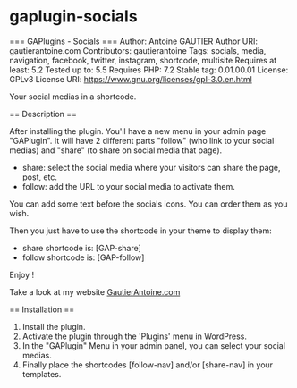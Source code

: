 # gaplugin-socials
=== GAPlugins - Socials ===
Author: Antoine GAUTIER
Author URI: gautierantoine.com
Contributors: gautierantoine
Tags: socials, media, navigation, facebook, twitter, instagram, shortcode, multisite
Requires at least: 5.2
Tested up to: 5.5
Requires PHP: 7.2
Stable tag: 0.01.00.01
License: GPLv3
License URI: https://www.gnu.org/licenses/gpl-3.0.en.html

Your social medias in a shortcode.

== Description ==

After installing the plugin. You'll have a new menu in your admin page "GAPlugin".
It will have 2 different parts "follow" (who link to your social medias) and "share" (to share on social media that page).

- share: select the social media where your visitors can share the page, post, etc.
- follow: add the URL to your social media to activate them.

You can add some text before the socials icons.
You can order them as you wish.

Then you just have to use the shortcode in your theme to display them:
- share shortcode is: [GAP-share]
- follow shortcode is: [GAP-follow]



Enjoy !

Take a look at my website [GautierAntoine.com](https://gautierantoine.com)

== Installation ==
1. Install the plugin.
2. Activate the plugin through the 'Plugins' menu in WordPress.
3. In the "GAPlugin" Menu in your admin panel, you can select your social medias.
4. Finally place the shortcodes [follow-nav] and/or [share-nav] in your templates.
